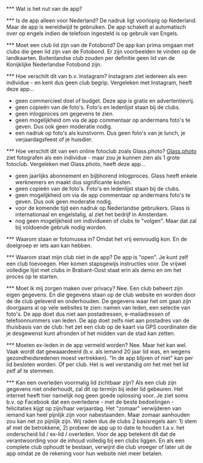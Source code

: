 *** Wat is het nut van de app?

*** Is de app alleen voor Nederland?
De nadruk ligt voorlopig op Nederland. Maar de app is wereldwijd te gebruiken.
De app schakelt al automatisch over op engels indien de telefoon ingesteld is op gebruik van Engels.

*** Moet een club lid zijn van de Fotobond?
De app kan prima omgaan met clubs die geen lid zijn van de Fotobond.
Er zijn voorbeelden te vinden op de landkaarten.
Buitenlandse club zouden per definitie geen lid van de Konijklijke Nederlandse Fotobond zijn.

*** Hoe verschilt dit van b.v. Instagram?
Instagram ziet iedereen als een individue - en kent dus geen club begrip.
Vergeleken met Instagram, heeft deze app...

- geen commercieel doel of budget. Deze app is gratis en advertentievrij.
- geen copieën van de foto's. Foto's en ledenlijst staan bij de clubs.
- geen inlogproces om gegevens te zien.
- geen mogelijkheid om via de app commentaar op andermans foto's te geven. Dus ook geen moderatie nodig.
- een nadruk op foto's als kunstvorm. Dus geen foto's van je lunch, je verjaardagsfeest of je huisdier.

*** Hoe verschilt dit van een online fotoclub zoals Glass.photo?
[Glass.photo](www.glass.photo) ziet fotografen als een individue - maar zou je kunnen zien als 1 grote fotoclub.
Vergeleken met Glass.photo, heeft deze app...

- geen jaarlijks abonnement en bijbhorend inlogproces. Glass heeft enkele werknemers en maakt dus significante kosten.
- geen copieën van de foto's. Foto's en ledenlijst staan bij de clubs.
- geen mogelijkheid om via de app commentaar op andermans foto's te geven. Dus ook geen moderatie nodig.
- voor de komende tijd een nadruk op Nederlandse gebruikers. Glass is internationaal en engelstalig, al ziet het bedrijf in Amsterdam.
- nog geen mogelijkheid om individueen of clubs te "volgen". Maar dat zal bij voldoende gebruik nodig worden.

*** Waarom staan er fotomusea in?
Omdat het vrij eenvoudig kon. En de doelgroep er iets aan kan hebben.

*** Waarom staat mijn club niet in de app?
De app is "open". Je kunt zelf een club toevoegen. Hier komen stapsgewijs instructies voor.
De vrijwel volledige lijst met clubs in Brabant-Oost staat erin als demo en om het proces op te starten.

*** Moet ik mij zorgen maken over privacy?
Nee. Een club beheert zijn eigen gegevens. En die gegevens staan op de club website en worden door de de club geleverd en onderhouden.
De gegevens waar het om gaan zijn doorgaans al op vele websites te zien: namen van leden, een selectie van foto's.
De app doet dus niet aan postadressen, e-mailadressen of telefoonnummers van leden.
De app doet zelfs niet aan postadres van de thuisbasis van de club: 
het zet een club op de kaart via GPS coordinaten die je desgewenst kunt afronden of het midden van de stad kan zetten.

*** Moeten ex-leden in de app vermeld worden?
Nee. Maar het kan wel. Vaak wordt dat gewaaardeerd (b.v. als iemand 20 jaar lid was, en wegens gezondheidsredenen moest vertrekken).
"In de app blijven of niet" kan per lid besloten worden. Of per club. Het is wel verstandig om het met het lid zelf af te stemmen.

*** Kan een overleden voormalig lid zichtbaar zijn?
Als een club zijn gegevens niet onderhoudt, zal dit op termijn bij ieder lid gebeuren. 
Het internet heeft hier namelijk nog geen goede oplossing voor. 
Je ziet soms b.v. op Facebook dat een overledene - met de beste bedoelingen - felicitaties kijgt op zijn/haar verjaardag.
Het "zomaar" verwijderen van iemand kan heel pijnlijk zijn voor nabestaanden.
Maar zomaar aanhouden zou kan net zo pijnlijk zijn. 
Wij raden dus de clubs 2 basisregels aan:
    1) stem af met de betrokkene,
    2) probeer de app up to date te houden t.a.v. het onderscheid lid / ex-lid / overleden.
Voor de app betekent dit dat de verantwoording voor de inhoud volledig bij een clubs liggen. 
En als een complete club ophoudt te bestaan, verwijnt die club vroeger of later uit de app omdat ze de rekening voor hun website niet meer betalen.
